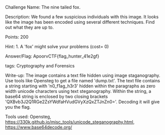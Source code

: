 Challenge Name: The nine tailed fox.

Description: We found a few suspicious individuals with this image. It looks like the image has been encoded using several different techniques. Find out what they are up to.

Points: 200

Hint: 1. A 'fox' might solve your problems (cost= 0)

Answer/Flag: ApoorvCTF{flag_hunter_41e2gf}

tags: Cryptography and Forensics

Write-up:
The image contains a text file hidden using image staganography. Use tools like Opensteg to get a file named 'dump.txt'. The text file contains a string starting with 'n0_f1ag_h3r3' hidden within the paragraphs as zero width unicode characters using text steganography. Within the string, a base64 string is enclosed by two closing brackets 'QXBvb3J2Q1RGe2ZsYWdfaHVudGVyXzQxZTJnZn0='. Decoding it will give you the flag.

Tools used: Opensteg, https://330k.github.io/misc_tools/unicode_steganography.html, https://www.base64decode.org/